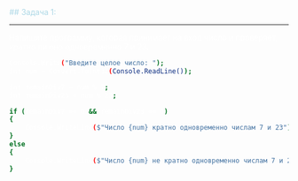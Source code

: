 <font color = lightblue>
## Задача 1: 

___
<font color = white>

Напишите программу, которая принимает на вход число и проверяет, кратно ли оно одновременно 7 и 23.

```sh
Console.Write("Введите целое число: ");
int num = Convert.ToInt32(Console.ReadLine());

int remainDiv7 = num % 7;
int remainDiv23 = num % 23;

if (remainDiv7 == 0 && remainDiv23 == 0)
{
    Console.WriteLine($"Число {num} кратно одновременно числам 7 и 23");
}
else
{
    Console.WriteLine($"Число {num} не кратно одновременно числам 7 и 23");
}
```